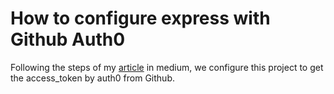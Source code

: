 # How to configure express with Github Auth0

Following the steps of my [article](https://medium.com/@galiciandeveloper/how-to-configure-express-with-github-auth0-2117cf31baa6) in medium, we configure this project to get the access_token by auth0 from Github.
